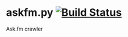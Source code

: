 # askfm.py [![Build Status](https://travis-ci.org/utgwkk/askfm.py.svg?branch=master)](https://travis-ci.org/utgwkk/askfm.py)
Ask.fm crawler
